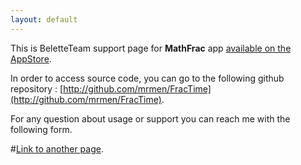 ```yaml
---
layout: default
---
```


This is BeletteTeam support page for **MathFrac** app [available on the AppStore](https://itunes.apple.com/us/app/mathfrac/id1443013092?mt=8).

In order to access source code, you can go to the following github repository : [http://github.com/mrmen/FracTime](http://github.com/mrmen/FracTime).

For any question about usage or support you can reach me with the following form.

#[Link to another page](./another-page.html).
